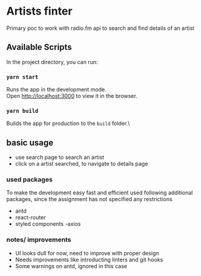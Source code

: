 # Artists finter
Primary poc to work with radio.fm api to search and find details of an artist

## Available Scripts

In the project directory, you can run:

### `yarn start`

Runs the app in the development mode.\
Open [http://localhost:3000](http://localhost:3000) to view it in the browser.

### `yarn build`

Builds the app for production to the `build` folder.\

## basic usage
- use search page to search an artist
- click on a artist searched, to navigate to details page

### used packages
To make the development easy fast and efficient used following additional packages, since the assignment has not specified any restrictions
- antd
- react-router
- styled components
-axios

### notes/ improvements
- UI looks dull for now, need to improve with proper design
- Needs improvements like introducting linters and git hooks
- Some warnings on antd, ignored in this case

